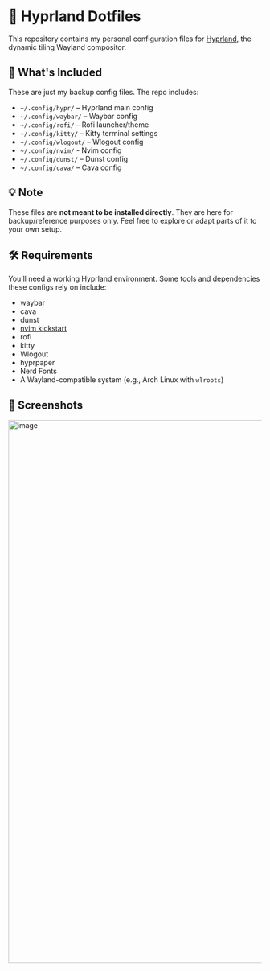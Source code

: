 # 🧩 Hyprland Dotfiles

This repository contains my personal configuration files for [Hyprland](https://github.com/hyprwm/Hyprland), the dynamic tiling Wayland compositor.

## 📁 What's Included

These are just my backup config files. The repo includes:

- `~/.config/hypr/` – Hyprland main config
- `~/.config/waybar/` – Waybar config
- `~/.config/rofi/` – Rofi launcher/theme
- `~/.config/kitty/` – Kitty terminal settings
- `~/.config/wlogout/` – Wlogout config
- `~/.config/nvim/` - Nvim config
- `~/.config/dunst/` – Dunst config
- `~/.config/cava/` – Cava config

## 💡 Note

These files are **not meant to be installed directly**. They are here for backup/reference purposes only. Feel free to explore or adapt parts of it to your own setup.

## 🛠 Requirements

You’ll need a working Hyprland environment. Some tools and dependencies these configs rely on include:

- waybar
- cava
- dunst
- [nvim kickstart](https://github.com/nvim-lua/kickstart.nvim)
- rofi
- kitty
- Wlogout
- hyprpaper
- Nerd Fonts
- A Wayland-compatible system (e.g., Arch Linux with `wlroots`)

## 📸 Screenshots

<img width="1920" height="1080" alt="image" src="https://github.com/user-attachments/assets/f333891e-62d7-44e0-b05a-d6fb1d982982" />
